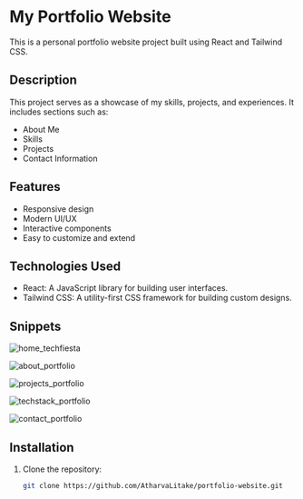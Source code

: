 # My Portfolio Website

This is a personal portfolio website project built using React and Tailwind CSS.

## Description

This project serves as a showcase of my skills, projects, and experiences. It includes sections such as:

- About Me
- Skills
- Projects
- Contact Information

## Features

- Responsive design
- Modern UI/UX
- Interactive components
- Easy to customize and extend

## Technologies Used

- React: A JavaScript library for building user interfaces.
- Tailwind CSS: A utility-first CSS framework for building custom designs.

## Snippets

![home_techfiesta](https://github.com/AtharvaLitake/Portfolio_Atharva/assets/112816126/db3c517a-46a3-455c-8ba4-1ca7f221dcc5)

![about_portfolio](https://github.com/AtharvaLitake/Portfolio_Atharva/assets/112816126/a6962e88-cc4a-42bb-9c01-f0e362b87411)

![projects_portfolio](https://github.com/AtharvaLitake/Portfolio_Atharva/assets/112816126/8804bbf6-b4a4-48b7-8cf4-2fb25a76aab1)

![techstack_portfolio](https://github.com/AtharvaLitake/Portfolio_Atharva/assets/112816126/ce80115a-91f4-4bca-bb30-d6202f8e4afd)

![contact_portfolio](https://github.com/AtharvaLitake/Portfolio_Atharva/assets/112816126/029c1629-cf34-4bd5-812b-90c75e6bc33b)

## Installation

1. Clone the repository:

   ```bash
   git clone https://github.com/AtharvaLitake/portfolio-website.git

